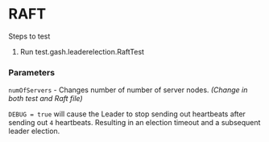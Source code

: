 # RAFT
Steps to test
1. Run test.gash.leaderelection.RaftTest


### Parameters

`numOfServers` - Changes number of number of server nodes. _(Change in both test and Raft file)_

`DEBUG = true` will cause the Leader to stop sending out heartbeats after sending out `4` heartbeats. Resulting in an election timeout and a subsequent leader election.  

